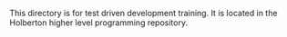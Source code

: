 This directory is for test driven development training. It is located in the Holberton higher level programming repository.
